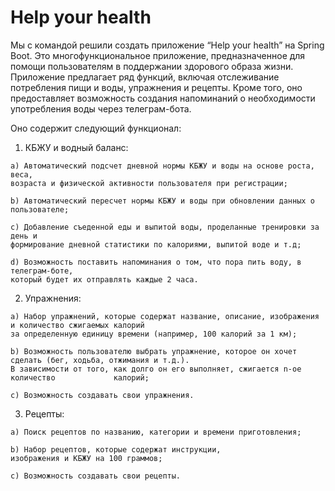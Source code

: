 # Help your health

Мы с командой решили создать приложение “Help your health” на Spring Boot.  Это многофункциональное приложение, предназначенное для помощи пользователям в поддержании здорового образа жизни. Приложение предлагает ряд функций, включая отслеживание потребления пищи и воды, упражнения и рецепты. Кроме того, оно предоставляет возможность создания напоминаний о необходимости употребления воды через телеграм-бота.

Оно содержит следующий функционал:
  1) КБЖУ и водный баланс:
     
    a) Автоматический подсчет дневной нормы КБЖУ и воды на основе роста, веса, 
    возраста и физической активности пользователя при регистрации;

    b) Автоматический пересчет нормы КБЖУ и воды при обновлении данных о пользователе;
    
    c) Добавление съеденной еды и выпитой воды, проделанные тренировки за день и 
    формирование дневной статистики по калориями, выпитой воде и т.д;
    
    d) Возможность поставить напоминания о том, что пора пить воду, в телеграм-боте, 
    который будет их отправлять каждые 2 часа.
    
  2) Упражнения:
     
    a) Набор упражнений, которые содержат название, описание, изображения и количество сжигаемых калорий 
    за определенную единицу времени (например, 100 калорий за 1 км);

    b) Возможность пользователю выбрать упражнение, которое он хочет сделать (бег, ходьба, отжимания и т.д.). 
    В зависимости от того, как долго он его выполняет, сжигается n-ое количество             калорий;
    
    c) Возможность создавать свои упражнения.
    
  3) Рецепты:
     
    a) Поиск рецептов по названию, категории и времени приготовления;

    b) Набор рецептов, которые содержат инструкции, 
    изображения и КБЖУ на 100 граммов;
    
    c) Возможность создавать свои рецепты.
